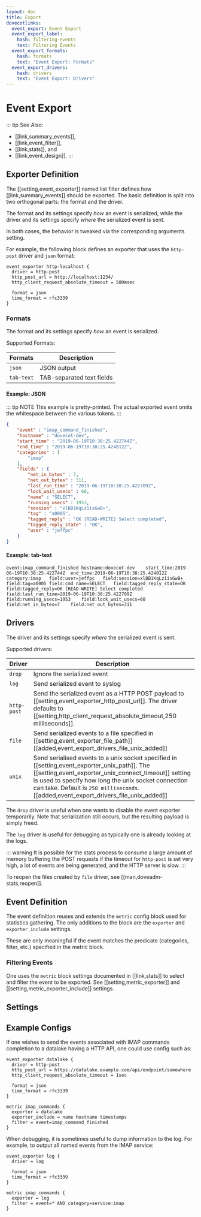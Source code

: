 ```yaml
---
layout: doc
title: Export
dovecotlinks:
  event_export: Event Export
  event_export_label:
    hash: filtering-events
    text: Filtering Events
  event_export_formats:
    hash: formats
    text: "Event Export: Formats"
  event_export_drivers:
    hash: drivers
    text: "Event Export: Drivers"
---
```


# Event Export

::: tip
See Also:
* [[link,summary_events]],
* [[link,event_filter]],
* [[link,stats]], and
* [[link,event_design]].
:::

## Exporter Definition

The [[setting,event_exporter]] named list filter defines how
[[link,summary_events]] should be exported. The basic definition is split into
two orthogonal parts: the format and the driver.

The format and its settings specify *how* an event is serialized, while the
driver and its settings specify *where* the serialized event is sent.

In both cases, the behavior is tweaked via the corresponding arguments
setting.

For example, the following block defines an exporter that uses the `http-post`
driver and `json` format:

```[dovecot.conf]
event_exporter http-localhost {
  driver = http-post
  http_post_url = http://localhost:1234/
  http_client_request_absolute_timeout = 500msec

  format = json
  time_format = rfc3339
}
```

### Formats

The format and its settings specify *how* an event is serialized.

Supported Formats:

| Formats | Description |
| ------- | ----------- |
| `json` | JSON output |
| `tab-text` | TAB-separated text fields |

#### Example: JSON

::: tip NOTE
This example is pretty-printed. The actual exported event omits the
whitespace between the various tokens.
:::

```json
{
    "event" : "imap_command_finished",
    "hostname" : "dovecot-dev",
    "start_time" : "2019-06-19T10:38:25.422744Z",
    "end_time" : "2019-06-19T10:38:25.424812Z",
    "categories" : [
        "imap"
    ],
    "fields" : {
        "net_in_bytes" : 7,
        "net_out_bytes" : 311,
        "last_run_time" : "2019-06-19T10:38:25.422709Z",
        "lock_wait_usecs" : 60,
        "name" : "SELECT",
        "running_usecs" : 1953,
        "session" : "xlBB1KqLz1isGwB+",
        "tag" : "a0005",
        "tagged_reply" : "OK [READ-WRITE] Select completed",
        "tagged_reply_state" : "OK",
        "user" : "jeffpc"
    }
}
```

#### Example: tab-text

```
event:imap_command_finished	hostname:dovecot-dev	start_time:2019-06-19T10:38:25.422744Z	end_time:2019-06-19T10:38:25.424812Z	category:imap	field:user=jeffpc	field:session=xlBB1KqLz1isGwB+	field:tag=a0005	field:cmd_name=SELECT	field:tagged_reply_state=OK	field:tagged_reply=OK [READ-WRITE] Select completed	field:last_run_time=2019-06-19T10:38:25.422709Z	field:running_usecs=1953	field:lock_wait_usecs=60	field:net_in_bytes=7	field:net_out_bytes=311
```

## Drivers

The driver and its settings specify *where* the serialized event is sent.

Supported drivers:

| Driver | Description |
| ------ | ----------- |
| `drop` | Ignore the serialized event |
| `log` | Send serialized event to syslog |
| `http-post` | Send the serialized event as a HTTP POST payload to [[setting,event_exporter_http_post_url]]. The driver defaults to [[setting,http_client_request_absolute_timeout,250 milliseconds]]. |
| `file` | Send serialized events to a file specified in [[setting,event_exporter_file_path]]<br />[[added,event_export_drivers_file_unix_added]] |
| `unix` | Send serialised events to a unix socket specified in [[setting,event_exporter_unix_path]]. The [[setting,event_exporter_unix_connect_timeout]] setting is used to specify how long the unix socket connection can take. Default is `250 milliseconds`.<br />[[added,event_export_drivers_file_unix_added]] |

The `drop` driver is useful when one wants to disable the event exporter
temporarily.  Note that serialization still occurs, but the resulting
payload is simply freed.

The `log` driver is useful for debugging as typically one is already
looking at the logs.

::: warning
It is possible for the stats process to consume a large amount of
memory buffering the POST requests if the timeout for `http-post` is set
very high, a lot of events are being generated, and the HTTP server is slow.
:::

To reopen the files created by `file` driver, see
[[man,doveadm-stats,reopen]].

## Event Definition

The event definition reuses and extends the `metric` config block used for
statistics gathering. The only additions to the block are the `exporter` and
`exporter_include` settings.

These are only meaningful if the event matches the predicate (categories,
filter, etc.) specified in the metric block.

### Filtering Events

One uses the `metric` block settings documented in [[link,stats]] to select and
filter the event to be exported. See [[setting,metric_exporter]] and
[[setting,metric_exporter_include]] settings.

## Settings

<SettingsComponent tag="event-export" />

## Example Configs

If one wishes to send the events associated with IMAP commands completion to
a datalake having a HTTP API, one could use config such as:

```[dovecot.conf]
event_exporter datalake {
  driver = http-post
  http_post_url = https://datalake.example.com/api/endpoint/somewhere
  http_client_request_absolute_timeout = 1sec

  format = json
  time_format = rfc3339
}

metric imap_commands {
  exporter = datalake
  exporter_include = name hostname timestamps
  filter = event=imap_command_finished
}
```

When debugging, it is sometimes useful to dump information to the log.
For example, to output all named events from the IMAP service:

```[dovecot.conf]
event_exporter log {
  driver = log

  format = json
  time_format = rfc3339
}

metric imap_commands {
  exporter = log
  filter = event=* AND category=service:imap
}
```
